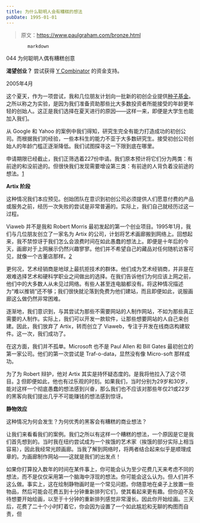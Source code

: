 ```yaml
---
title: 为什么聪明人会有糟糕的想法
pubDate: 1995-01-01
---
```


> 原文：https://www.paulgraham.com/bronze.html 

            markdown
044 为何聪明人偶有糟糕创意

**渴望创业？** 尝试获得 [Y Combinator](http://ycombinator.com/apply.html) 的资金支持。

2005年4月

这个夏天，作为一项尝试，我和几位朋友计划向一批新的初创企业提供[种子基金](http://ycombinator.com)。之所以称之为实验，是因为我们准备资助那些比大多数投资者所能接受的年龄更年轻的创始人。这正是我们选择在夏天进行的原因——这样一来，即便是大学生也能加入我们。

从 Google 和 Yahoo 的案例中我们得知，研究生完全有能力打造成功的初创公司。而根据我们的经验，一些本科生的能力不亚于大多数研究生。接受初创公司创始人的年龄门槛正逐渐降低。我们试图探寻这一下限到底在哪里。

申请期限已经截止，我们正筛选着227份申请。我们原本预计将它们分为两类：有前途的和没前途的。但很快我们发现需要增设第三类：有前途的人背负着没前途的想法。[1](#为什么聪明人会有糟糕的想法_note1)

**Artix 阶段**

这种情况我们本应预见。创始团队在意识到初创公司必须提供人们愿意付费的产品或服务之前，经历一次失败的尝试是非常普遍的。实际上，我们自己就经历过这一过程。

Viaweb 并不是我和 Robert Morris 最初发起的第一个创业项目。1995年1月，我们与几位朋友创立了一家名为 Artix 的公司，计划将艺术画廊搬到网络上。回想起来，我不禁惊讶于我们怎么会浪费时间在如此愚蠢的想法上。即便是十年后的今天，画廊对于上网展示仍然兴趣寥寥。他们并不希望自己的藏品对任何随机访客可见，就像一个古董店那样。[2](#为什么聪明人会有糟糕的想法_note2)

更何况，艺术经销商是地球上最抗拒技术的群体。他们成为艺术经销商，并非是在艰难选择艺术和硬科学职业之间做出的选择。在我们告诉他们为何应该上网之前，他们中的大多数人从未见过网络。有些人甚至连电脑都没有。将这种情况描述为“难以推销”还不够；我们很快就沦落到免费为他们建站，而且即便如此，说服画廊这么做仍然非常困难。

逐渐地，我们意识到，与其尝试为那些不需要网站的人制作网站，不如为那些真正需要的人制作。实际上，我们可以开发一款软件，让那些想要网站的人自己来创建。因此，我们放弃了 Artix，转而创立了 Viaweb，专注于开发在线商店构建软件。这一次，我们成功了。

在这方面，我们并不孤单。Microsoft 也不是 Paul Allen 和 Bill Gates 最初创立的第一家公司。他们的第一次尝试是 Traf-o-data，显然没有像 Micro-soft 那样成功。

为了为 Robert 辩护，他对 Artix 其实是持怀疑态度的。是我将他拉入了这个项目。[3](#为什么聪明人会有糟糕的想法_note3) 但即便如此，他也有过乐观的时刻。如果我们，当时分别为29岁和30岁，能对这样一个彻底愚蠢的想法感到兴奋，那么我们也不应该对那些年仅21或22岁的黑客向我们提出几乎不可能赚钱的想法感到惊讶。

**静物效应**

这种情况为何会发生？为何优秀的黑客会有糟糕的商业想法？

让我们来看看我们的案例。我们之所以有这样一个糟糕的想法，一个原因是它是我们首先想到的。当时我在纽约尝试成为一个挨饿的艺术家（挨饿的部分实际上相当容易），因此我经常光顾画廊。当我了解到网络时，将两者结合起来似乎是顺理成章的。为画廊制作网站——这就是我们的出发点！

如果你打算投入数年的时间在某件事上，你可能会认为至少花费几天来考虑不同的想法，而不是仅仅采用第一个脑海中浮现的想法。你可能会这么认为。但人们并不这么做。事实上，这在绘制静物画时是一个常见问题。你随意地在桌子上放置一些物品，然后可能会花费五到十分钟重新排列它们，使其看起来更有趣。但你迫不及待想要开始绘画，以至于十分钟的重新排列感觉非常漫长。因此你开始绘画。三天后，花费了二十个小时盯着它，你会因为设置了一个如此尴尬和无聊的构图而自责，但